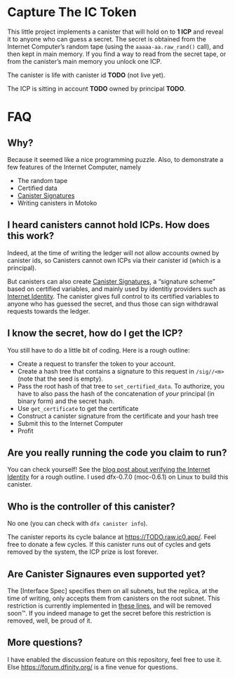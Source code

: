 Capture The IC Token
====================

This little project implements a canister that will hold on to **1 ICP** and
reveal it to anyone who can guess a secret. The secret is obtained from the
Internet Computer’s random tape (using the `aaaaa-aa.raw_rand()` call), and
then kept in main memory. If you find a way to read from the secret tape, or
from the canister’s main memory you unlock one ICP.

The canister is life with canister id **TODO** (not live yet).

The ICP is sitting in account **TODO** owned by principal **TODO**.

FAQ
===

Why?
----

Because it seemed like a nice programming puzzle. Also, to demonstrate a few
features of the Internet Computer, namely

 * The random tape
 * Certified data
 * [Canister Signatures]
 * Writing canisters in Motoko

[Canister Signatures]: https://sdk.dfinity.org/docs/interface-spec/index.html#canister-signatures

I heard canisters cannot hold ICPs. How does this work?
------------------------------------------------------

Indeed, at the time of writing the ledger will not allow accounts owned by
canister ids, so Canisters cannot own ICPs via their canister id (which is a
principal).

But canisters can also create [Canister Signatures], a “signature scheme” based
on certified variables, and mainly used by identitiy providers such as
[Internet Identity]. The canister gives full control to its certified variables
to anyone who has guessed the secret, and thus those can sign withdrawal
requests towards the ledger.

[Internet Identity]: https://github.com/dfinity/internet-identity

I know the secret, how do I get the ICP?
----------------------------------------

You still have to do a little bit of coding. Here is a rough outline:

 * Create a request to transfer the token to your account.
 * Create a hash tree that contains a signature to this request in
   `/sig//<m>` (note that the seed is empty).
 * Pass the root hash of that tree to `set_certified_data`. To authorize, you
   have to also pass the hash of the concatenation of _your_ principal (in
   binary form) and the secret hash.
 * Use `get_certificate` to get the certificate
 * Construct a canister signature from the certificate and your hash tree
 * Submit this to the Internet Computer
 * Profit

Are you really running the code you claim to run?
-------------------------------------------------

You can check yourself! See the [blog post about verifying the Internet
Identity](https://medium.com/dfinity/verifying-the-internet-identity-code-a-walkthrough-c1dd7a53f883)
for a rough outline. I used dfx-0.7.0 (moc-0.6.1) on Linux to build this canister.

Who is the controller of this canister?
---------------------------------------

No one (you can check with `dfx canister info`).

The canister reports its cycle balance at <https://TODO.raw.ic0.app/>. Feel
free to donate a few cycles.  If this canister runs out of cycles and gets
removed by the system, the ICP prize is lost forever.

Are Canister Signaures even supported yet?
------------------------------------------

The [Interface Spec] specifies them on all subnets, but the replica, at the
time of writing, only accepts them from canisters on the root subnet. This
restriction is currently implemented in [these
lines](https://github.com/dfinity/ic/blob/779549eccfcf61ac702dfc2ee6d76ffdc2db1f7f/rs/certified_vars/src/lib.rs#L94-L96),
and will be removed soon™. If you indeed manage to get the secret before this
restriction is removed, well, be proud of it.

More questions?
---------------

I have enabled the discussion feature on this repository, feel free to use it.
Else <https://forum.dfinity.org/> is a fine venue for questions.

